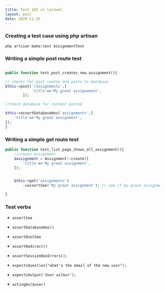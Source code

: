 ```yaml
---
title: Test 101 in laravel 
layout: post
date: 2020-11-25
---
```


### Creating a test case using php artisan

`php artisan make:test AssignmentTest`


###  Writing a simple post route test



```php

public function test_post_creates_new_assignment(){

// checks for post routes and posts to database
$this->post('/assignments',[
            'title'=>'My great assignement',
        ]);

//check database for content posted

$this->assertDatabaseHas('assignments',[
	'title'=>'My great assignment',
]);
}
```

### Writing a simple get route test


```php
public function test_list_page_shows_all_assignment(){
	//create assignment
	$assignment = Assignment::create([
		'title'=>'My great assignment',
	]);


	$this->get('assignments')
		->assertSee('My great assignment'); // see if my great assignment exist on page

}

```


### Test verbs


- `assertSee`

- `assertDatabaseHas()`

- `assertDontSee`

- `assertRedirect()`

- `assertSessionHasErrors();`

- `expectsQuestion("what's the email of the new user");`

- `expectsOutput('User wilbur');`

-  `actingAs($user)`